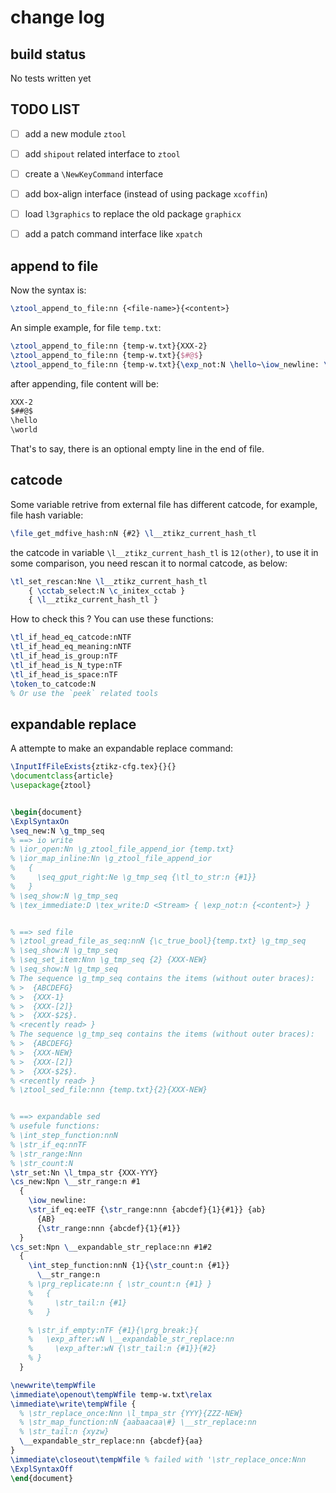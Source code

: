 # change log
## build status
No tests written yet

## TODO LIST
- [ ] add a new module `ztool`
- [ ] add `shipout` related interface to `ztool`
- [ ] create a `\NewKeyCommand` interface
- [ ] add box-align interface (instead of using package `xcoffin`)
- [ ] load `l3graphics` to replace the old package `graphicx`
- [ ] add a patch command interface like `xpatch`


## append to file
Now the syntax is:
```latex
\ztool_append_to_file:nn {<file-name>}{<content>}
```

An simple example, for file `temp.txt`:
```latex 
\ztool_append_to_file:nn {temp-w.txt}{XXX-2}
\ztool_append_to_file:nn {temp-w.txt}{$#@$}
\ztool_append_to_file:nn {temp-w.txt}{\exp_not:N \hello~\iow_newline: \exp_not:N \world}
```

after appending, file content will be:
```txt 
XXX-2
$##@$
\hello 
\world 

```

That's to say, there is an optional empty line in the end of file.

## catcode 
Some variable retrive from external file has different catcode, for example, file hash variable: 
```latex 
\file_get_mdfive_hash:nN {#2} \l__ztikz_current_hash_tl
```

the catcode in variable `\l__ztikz_current_hash_tl` is `12(other)`, to use it in some comparison, you need rescan it to normal catcode, as below:
```latex 
\tl_set_rescan:Nne \l__ztikz_current_hash_tl
    { \cctab_select:N \c_initex_cctab } 
    { \l__ztikz_current_hash_tl }
```

How to check this ? You can use these functions:
```latex 
\tl_if_head_eq_catcode:nNTF
\tl_if_head_eq_meaning:nNTF
\tl_if_head_is_group:nTF
\tl_if_head_is_N_type:nTF
\tl_if_head_is_space:nTF
\token_to_catcode:N
% Or use the `peek` related tools
```

## expandable replace 
A attempte to make an expandable replace command:
```latex
\InputIfFileExists{ztikz-cfg.tex}{}{}
\documentclass{article}
\usepackage{ztool}


\begin{document}
\ExplSyntaxOn
\seq_new:N \g_tmp_seq
% ==> io write
% \ior_open:Nn \g_ztool_file_append_ior {temp.txt}
% \ior_map_inline:Nn \g_ztool_file_append_ior
%   {
%     \seq_gput_right:Ne \g_tmp_seq {\tl_to_str:n {#1}}
%   }
% \seq_show:N \g_tmp_seq
% \tex_immediate:D \tex_write:D <Stream> { \exp_not:n {<content>} }


% ==> sed file
% \ztool_gread_file_as_seq:nnN {\c_true_bool}{temp.txt} \g_tmp_seq
% \seq_show:N \g_tmp_seq
% \seq_set_item:Nnn \g_tmp_seq {2} {XXX-NEW}
% \seq_show:N \g_tmp_seq
% The sequence \g_tmp_seq contains the items (without outer braces):
% >  {ABCDEFG}
% >  {XXX-1}
% >  {XXX-[2]}
% >  {XXX-$2$}.
% <recently read> }
% The sequence \g_tmp_seq contains the items (without outer braces):
% >  {ABCDEFG}
% >  {XXX-NEW}
% >  {XXX-[2]}
% >  {XXX-$2$}.
% <recently read> }
% \ztool_sed_file:nnn {temp.txt}{2}{XXX-NEW}


% ==> expandable sed
% usefule functions:
% \int_step_function:nnN
% \str_if_eq:nnTF
% \str_range:Nnn
% \str_count:N
\str_set:Nn \l_tmpa_str {XXX-YYY}
\cs_new:Npn \__str_range:n #1 
  { 
    \iow_newline:
    \str_if_eq:eeTF {\str_range:nnn {abcdef}{1}{#1}} {ab}
      {AB}
      {\str_range:nnn {abcdef}{1}{#1}}
  }
\cs_set:Npn \__expandable_str_replace:nn #1#2 
  {
    \int_step_function:nnN {1}{\str_count:n {#1}}
      \__str_range:n
    % \prg_replicate:nn { \str_count:n {#1} }
    %   {
    %     \str_tail:n {#1}
    %   }

    % \str_if_empty:nTF {#1}{\prg_break:}{
    %   \exp_after:wN \__expandable_str_replace:nn 
    %     \exp_after:wN {\str_tail:n {#1}}{#2}
    % }
  }

\newwrite\tempWfile
\immediate\openout\tempWfile temp-w.txt\relax
\immediate\write\tempWfile { 
  % \str_replace_once:Nnn \l_tmpa_str {YYY}{ZZZ-NEW} 
  % \str_map_function:nN {aabaacaa\#} \__str_replace:nn 
  % \str_tail:n {xyzw}
  \__expandable_str_replace:nn {abcdef}{aa}
}
\immediate\closeout\tempWfile % failed with '\str_replace_once:Nnn
\ExplSyntaxOff
\end{document}
```